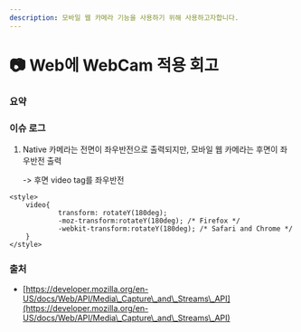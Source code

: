 ```yaml
---
description: 모바일 웹 카메라 기능을 사용하기 위해 사용하고자합니다.
---
```


# 📷 Web에 WebCam 적용 회고

### 요약





### 이슈 로그

1.  Native 카메라는 전면이 좌우반전으로 출력되지만, 모바일 웹 카메라는 후면이 좌우반전 출력

    \-> 후면 video tag를 좌우반전

```
<style>
	video{
    	    transform: rotateY(180deg);
            -moz-transform:rotateY(180deg); /* Firefox */
            -webkit-transform:rotateY(180deg); /* Safari and Chrome */
	}
</style>
```

####

### 출처

* [https://developer.mozilla.org/en-US/docs/Web/API/Media\_Capture\_and\_Streams\_API](https://developer.mozilla.org/en-US/docs/Web/API/Media\_Capture\_and\_Streams\_API)
